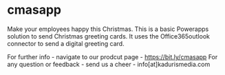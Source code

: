 # cmasapp
Make your employees happy this Christmas.
This is a basic Powerapps solution to send Christmas greeting cards.
It uses the Office365outlook connector to send a digital greeting card.

For further info - navigate to our prodcut page - https://bit.ly/cmasapp
For any question or feedback - send us a cheer - info[at]kadurismedia.com

